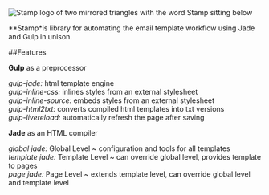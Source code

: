 <img src="https://raw.githubusercontent.com/mimoduo/Stamp/master/stamps/global/images/logo.jpg" alt="Stamp logo of two mirrored triangles with the word Stamp sitting below" />

**Stamp*is library for automating the email template workflow using Jade and Gulp in unison.

##Features

**Gulp** as a preprocessor

_gulp-jade:_ html template engine<br>
_gulp-inline-css:_ inlines styles from an external stylesheet<br>
_gulp-inline-source:_ embeds styles from an external stylesheet<br>
_gulp-html2txt:_ converts compiled html templates into txt versions<br>
_gulp-livereload:_ automatically refresh the page after saving

**Jade** as an HTML compiler

_global jade:_ Global Level ~ configuration and tools for all templates<br>
_template jade:_ Template Level ~ can override global level, provides template to pages<br>
_page jade:_ Page Level ~ extends template level, can override global level and template level
